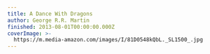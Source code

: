 ```yaml
---
title: A Dance With Dragons
author: George R.R. Martin
finished: 2013-08-01T00:00:00.000Z
coverImage: >-
  https://m.media-amazon.com/images/I/81D0548kQbL._SL1500_.jpg
---
```

